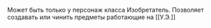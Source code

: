 Может быть только у персонаж класса Изобретатель. Позволяет создавать или чинить предметы работающие на [[У.Э.]]
